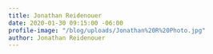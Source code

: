 ```yaml
---
title: Jonathan Reidenouer
date: 2020-01-30 09:15:00 -06:00
profile-image: "/blog/uploads/Jonathan%20R%20Photo.jpg"
author: Jonathan Reidenouer
---
```


